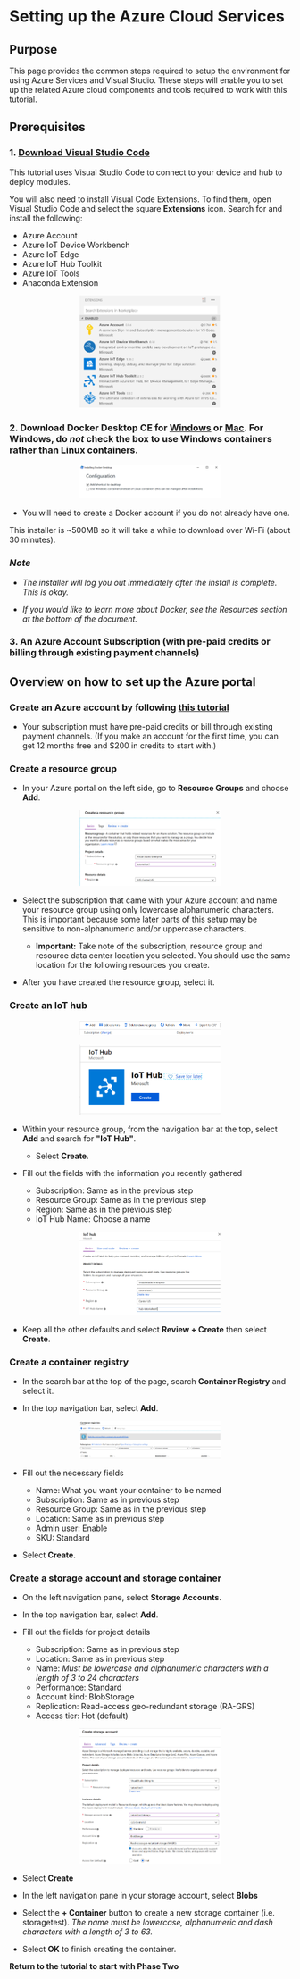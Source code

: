 # <a name="p1"></a>Setting up the Azure Cloud Services

## Purpose
This page provides the common steps required to setup the environment for using Azure Services and Visual Studio. These steps will enable you to set up the related Azure cloud components and tools required to work with this tutorial.

## Prerequisites
### 1. [Download Visual Studio Code](https://code.visualstudio.com/)

This tutorial uses Visual Studio Code to connect to your device and hub to deploy modules.

You will also need to install Visual Code Extensions. To find them, open Visual Studio Code and select the square **Extensions** icon. Search for and install the following:

* Azure Account
* Azure IoT Device Workbench
* Azure IoT Edge
* Azure IoT Hub Toolkit
* Azure IoT Tools
* Anaconda Extension

<p align="center"><img width="50%" src="images_for_readme/Azure1.png" alt="A screenshot of the extensions enabled in visual studio code"/></p>

### 2. Download Docker Desktop CE for [Windows](https://docs.docker.com/docker-for-windows/install/) or [Mac](https://docs.docker.com/docker-for-mac/). For Windows, do *not* check the box to use Windows containers rather than Linux containers.
<p align="center"><img width="50%" src="images_for_readme/Azure2.png" alt="a screenshotof the default settings for the docker CE installation in which 'add shortcut to desktop' is selected" /></p>

* You will need to create a Docker account if you do not already have one.

This installer is ~500MB so it will take a while to download over Wi-Fi (about 30 minutes).

### *Note*

* *The installer will log you out immediately after the install is complete. This is okay.*

* *If you would like to learn more about Docker, see the Resources section at the bottom of the document.*

### 3. An Azure Account Subscription (with pre-paid credits or billing through existing payment channels)

## Overview on how to set up the Azure portal

### Create an Azure account by following [this tutorial](https://azure.microsoft.com/en-us/free/)
* Your subscription must have pre-paid credits or bill through existing payment channels. (If you make an account for the first time, you can get 12 months free and $200 in credits to start with.)

### Create a resource group
* In your Azure portal on the left side, go to **Resource Groups** and choose **Add**.

<p align="center"><img width="50%" src="images_for_readme/Azure3.png" alt="a screenshot of the resource group creation in the Azure portal"/></p>
    
*  Select the subscription that came with your Azure account and name your resource group using only lowercase alphanumeric characters. This is important because some later parts of this setup may be sensitive to non-alphanumeric and/or uppercase characters.

    * **Important:** Take note of the subscription, resource group and resource data center location you selected. You should use the same location for the following resources you create.
    
* After you have created the resource group, select it.

### Create an IoT hub
<p align="center"><img width="50%" src="images_for_readme/Azure4.png" alt="a screenshot of the azure portal navigation bar"/></p>
<p align="center"><img width="50%" src="images_for_readme/Azure5.png" alt="a screenshot of the IoT Hub resource"/></p>

* Within your resource group, from the navigation bar at the top, select **Add** and search for **"IoT Hub"**.
    * Select **Create**.

* Fill out the fields with the information you recently gathered
    * Subscription: Same as in the previous step
    * Resource Group: Same as in the previous step
    * Region: Same as in the previous step
    * IoT Hub Name: Choose a name

<p align="center"><img width="50%" src="images_for_readme/Azure6.png" alt="a screenshot of the IoT Hub in the Azure portal"/></p>

* Keep all the other defaults and select **Review + Create** then select **Create**.

### <a name="container_reg"></a>Create a container registry
* In the search bar at the top of the page, search **Container Registry** and select it.

* In the top navigation bar, select **Add**.

<p align="center"><img width="50%" src="images_for_readme/container_registry_setup.PNG" alt="a screenshot of the container registries dashboard"/></p>

* Fill out the necessary fields
    * Name: What you want your container to be named
    * Subscription: Same as in previous step
    * Resource Group: Same as in the previous step
    * Location: Same as in previous step
    * Admin user: Enable
    * SKU: Standard

* Select **Create**.

### <a name="storage_reg"></a>Create a storage account and storage container
* On the left navigation pane, select **Storage Accounts**.

* In the top navigation bar, select **Add**.

* Fill out the fields for project details
    * Subscription: Same as in previous step
    * Location: Same as in previous step
    * Name: *Must be lowercase and alphanumeric characters with a length of 3 to 24 characters*
    * Performance: Standard
    * Account kind: BlobStorage
    * Replication: Read-access geo-redundant storage (RA-GRS)
    * Access tier: Hot (default)
<p align="center"><img width="50%" src="images_for_readme/Azure7.png" alt="a screenshot of the storage account in the Azure portal"/></p>

* Select **Create**

* In the left navigation pane in your storage account, select **Blobs**

* Select the **+ Container** button to create a new storage container (i.e. storagetest). *The name must be lowercase, alphanumeric and dash characters with a length of 3 to 63.*

* Select **OK** to finish creating the container.

**Return to the tutorial to start with Phase Two**